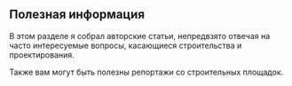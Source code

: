 ## Полезная информация

В этом разделе я собрал авторские статьи, непредвзято отвечая на часто интересуемые вопросы, касающиеся строительства и проектирования.

Также вам могут быть полезны репортажи со строительных площадок.

